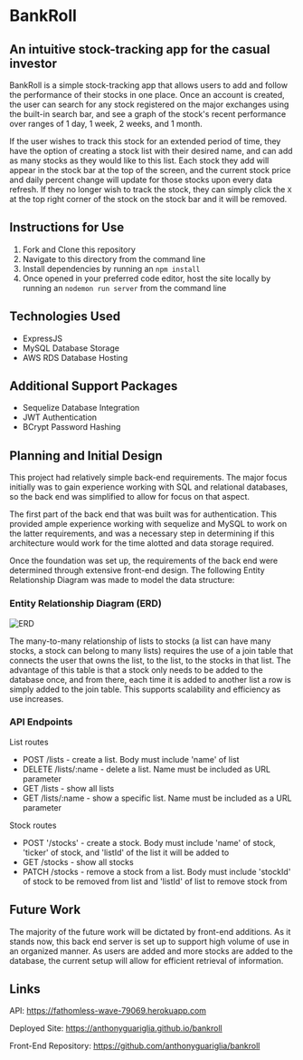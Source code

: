 # BankRoll
## An intuitive stock-tracking app for the casual investor

BankRoll is a simple stock-tracking app that allows users to add and follow the performance of their stocks in one place. Once an account is created, the user can search for any stock registered on the major exchanges using the built-in search bar, and see a graph of the stock's recent performance over ranges of 1 day, 1 week, 2 weeks, and 1 month. 

If the user wishes to track this stock for an extended period of time, they have the option of creating a stock list with their desired name, and can add as many stocks as they would like to this list. Each stock they add will appear in the stock bar at the top of the screen, and the current stock price and daily percent change will update for those stocks upon every data refresh. If they no longer wish to track the stock, they can simply click the `X` at the top right corner of the stock on the stock bar and it will be removed.

## Instructions for Use
1. Fork and Clone this repository
2. Navigate to this directory from the command line
3. Install dependencies by running an `npm install`
4. Once opened in your preferred code editor, host the site locally by running an `nodemon run server` from the command line

## Technologies Used
- ExpressJS
- MySQL Database Storage
- AWS RDS Database Hosting

## Additional Support Packages
- Sequelize Database Integration
- JWT Authentication
- BCrypt Password Hashing

## Planning and Initial Design

This project had relatively simple back-end requirements. The major focus initially was to gain experience working with SQL and relational databases, so the back end was simplified to allow for focus on that aspect. 

The first part of the back end that was built was for authentication. This provided ample experience working with sequelize and MySQL to work on the latter requirements, and was a necessary step in determining if this architecture would work for the time alotted and data storage required.

Once the foundation was set up, the requirements of the back end were determined through extensive front-end design. The following Entity Relationship Diagram was made to model the data structure:

### Entity Relationship Diagram (ERD)

![ERD](https://i.imgur.com/ilBZcGN.png)

The many-to-many relationship of lists to stocks (a list can have many stocks, a stock can belong to many lists) requires the use of a join table that connects the user that owns the list, to the list, to the stocks in that list. The advantage of this table is that a stock only needs to be added to the database once, and from there, each time it is added to another list a row is simply added to the join table. This supports scalability and efficiency as use increases.

### API Endpoints
List routes
- POST /lists - create a list. Body must include 'name' of list
- DELETE /lists/:name - delete a list. Name must be included as URL parameter
- GET /lists - show all lists
- GET /lists/:name - show a specific list. Name must be included as a URL parameter

Stock routes
- POST '/stocks' - create a stock. Body must include 'name' of stock, 'ticker' of stock, and 'listId' of the list it will be added to
- GET /stocks - show all stocks
- PATCH /stocks - remove a stock from a list. Body must include 'stockId' of stock to be removed from list and 'listId' of list to remove stock from

## Future Work
The majority of the future work will be dictated by front-end additions. As it stands now, this back end server is set up to support high volume of use in an organized manner. As users are added and more stocks are added to the database, the current setup will allow for efficient retrieval of information.

## Links
API: https://fathomless-wave-79069.herokuapp.com

Deployed Site: https://anthonyguariglia.github.io/bankroll

Front-End Repository: https://github.com/anthonyguariglia/bankroll